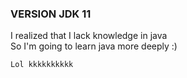 ### VERSION JDK 11
I realized that I lack knowledge in java<br />
So I'm going to learn java more deeply :)<br />

```
Lol kkkkkkkkkk

```